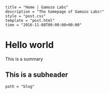 ```templateinfo
title = "Home | Gamozo Labs"
description = "The homepage of Gamozo Labs!"
style = "post.css"
template = "post.html"
time = "2016-11-08T00:00:00+00:00"
```

# Hello world

This is a summary

## This is a subheader

```cuddly_index
path = "blog"
```

